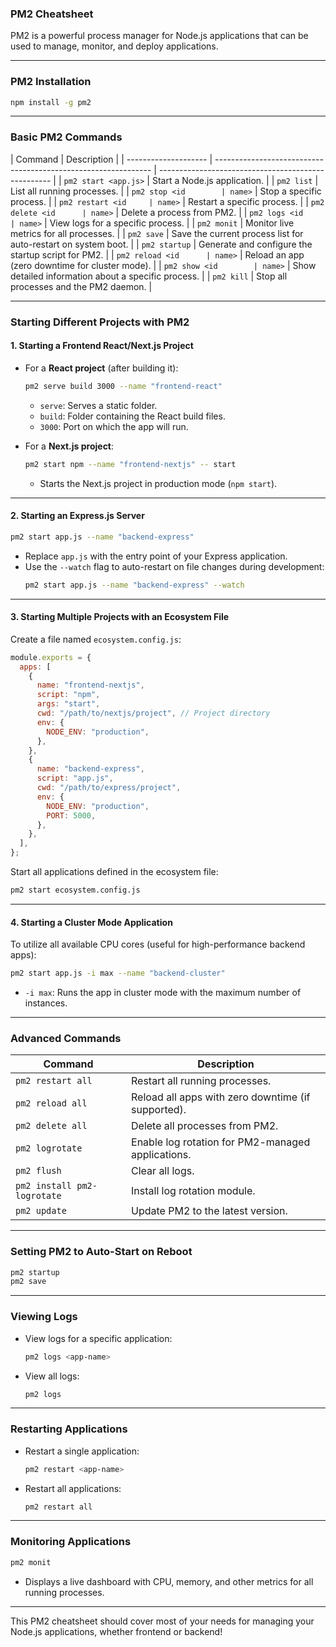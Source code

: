 ### **PM2 Cheatsheet**

PM2 is a powerful process manager for Node.js applications that can be used to manage, monitor, and deploy applications.

---

### **PM2 Installation**

```bash
npm install -g pm2
```

---

### **Basic PM2 Commands**

| Command              | Description                                                    |
| -------------------- | -------------------------------------------------------------- | --------------------------------------------------- |
| `pm2 start <app.js>` | Start a Node.js application.                                   |
| `pm2 list`           | List all running processes.                                    |
| `pm2 stop <id        | name>`                                                         | Stop a specific process.                            |
| `pm2 restart <id     | name>`                                                         | Restart a specific process.                         |
| `pm2 delete <id      | name>`                                                         | Delete a process from PM2.                          |
| `pm2 logs <id        | name>`                                                         | View logs for a specific process.                   |
| `pm2 monit`          | Monitor live metrics for all processes.                        |
| `pm2 save`           | Save the current process list for auto-restart on system boot. |
| `pm2 startup`        | Generate and configure the startup script for PM2.             |
| `pm2 reload <id      | name>`                                                         | Reload an app (zero downtime for cluster mode).     |
| `pm2 show <id        | name>`                                                         | Show detailed information about a specific process. |
| `pm2 kill`           | Stop all processes and the PM2 daemon.                         |

---

### **Starting Different Projects with PM2**

#### **1. Starting a Frontend React/Next.js Project**

- For a **React project** (after building it):

  ```bash
  pm2 serve build 3000 --name "frontend-react"
  ```

  - `serve`: Serves a static folder.
  - `build`: Folder containing the React build files.
  - `3000`: Port on which the app will run.

- For a **Next.js project**:
  ```bash
  pm2 start npm --name "frontend-nextjs" -- start
  ```
  - Starts the Next.js project in production mode (`npm start`).

---

#### **2. Starting an Express.js Server**

```bash
pm2 start app.js --name "backend-express"
```

- Replace `app.js` with the entry point of your Express application.
- Use the `--watch` flag to auto-restart on file changes during development:
  ```bash
  pm2 start app.js --name "backend-express" --watch
  ```

---

#### **3. Starting Multiple Projects with an Ecosystem File**

Create a file named `ecosystem.config.js`:

```javascript
module.exports = {
  apps: [
    {
      name: "frontend-nextjs",
      script: "npm",
      args: "start",
      cwd: "/path/to/nextjs/project", // Project directory
      env: {
        NODE_ENV: "production",
      },
    },
    {
      name: "backend-express",
      script: "app.js",
      cwd: "/path/to/express/project",
      env: {
        NODE_ENV: "production",
        PORT: 5000,
      },
    },
  ],
};
```

Start all applications defined in the ecosystem file:

```bash
pm2 start ecosystem.config.js
```

---

#### **4. Starting a Cluster Mode Application**

To utilize all available CPU cores (useful for high-performance backend apps):

```bash
pm2 start app.js -i max --name "backend-cluster"
```

- `-i max`: Runs the app in cluster mode with the maximum number of instances.

---

### **Advanced Commands**

| Command                     | Description                                        |
| --------------------------- | -------------------------------------------------- |
| `pm2 restart all`           | Restart all running processes.                     |
| `pm2 reload all`            | Reload all apps with zero downtime (if supported). |
| `pm2 delete all`            | Delete all processes from PM2.                     |
| `pm2 logrotate`             | Enable log rotation for PM2-managed applications.  |
| `pm2 flush`                 | Clear all logs.                                    |
| `pm2 install pm2-logrotate` | Install log rotation module.                       |
| `pm2 update`                | Update PM2 to the latest version.                  |

---

### **Setting PM2 to Auto-Start on Reboot**

```bash
pm2 startup
pm2 save
```

---

### **Viewing Logs**

- View logs for a specific application:
  ```bash
  pm2 logs <app-name>
  ```
- View all logs:
  ```bash
  pm2 logs
  ```

---

### **Restarting Applications**

- Restart a single application:
  ```bash
  pm2 restart <app-name>
  ```
- Restart all applications:
  ```bash
  pm2 restart all
  ```

---

### **Monitoring Applications**

```bash
pm2 monit
```

- Displays a live dashboard with CPU, memory, and other metrics for all running processes.

---

This PM2 cheatsheet should cover most of your needs for managing your Node.js applications, whether frontend or backend!
